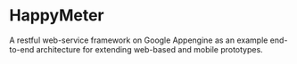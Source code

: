 HappyMeter
==========

A restful web-service framework on Google Appengine as an example end-to-end architecture for extending web-based and mobile prototypes.
